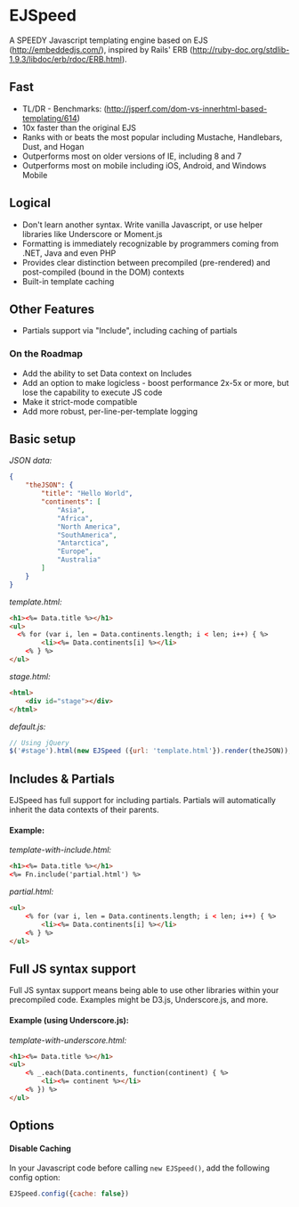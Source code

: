 EJSpeed
========
A SPEEDY Javascript templating engine based on EJS (http://embeddedjs.com/), inspired by Rails' ERB (http://ruby-doc.org/stdlib-1.9.3/libdoc/erb/rdoc/ERB.html).

## Fast

* TL/DR - Benchmarks: (http://jsperf.com/dom-vs-innerhtml-based-templating/614)
* 10x faster than the original EJS
* Ranks with or beats the most popular including Mustache, Handlebars, Dust, and Hogan
* Outperforms most on older versions of IE, including 8 and 7
* Outperforms most on mobile including iOS, Android, and Windows Mobile

## Logical

* Don't learn another syntax. Write vanilla Javascript, or use helper libraries like Underscore or Moment.js
* Formatting is immediately recognizable by programmers coming from .NET, Java and even PHP
* Provides clear distinction between precompiled (pre-rendered) and post-compiled (bound in the DOM) contexts
* Built-in template caching

## Other Features

* Partials support via "Include", including caching of partials

### On the Roadmap

* Add the ability to set Data context on Includes
* Add an option to make logicless - boost performance 2x-5x or more, but lose the capability to execute JS code
* Make it strict-mode compatible
* Add more robust, per-line-per-template logging

## Basic setup

*JSON data:*
```json
{
    "theJSON": {
        "title": "Hello World",
        "continents": [
            "Asia",
            "Africa",
            "North America",
            "SouthAmerica",
            "Antarctica",
            "Europe",
            "Australia"
        ]
    }
}
```

*template.html:*
```html
<h1><%= Data.title %></h1>
<ul>
  <% for (var i, len = Data.continents.length; i < len; i++) { %>
		<li><%= Data.continents[i] %></li>
	<% } %>
</ul>
```

*stage.html:*
```html
<html>
	<div id="stage"></div>
</html>
```

*default.js:*
```javascript
// Using jQuery
$('#stage').html(new EJSpeed ({url: 'template.html'}).render(theJSON));
```


## Includes & Partials

EJSpeed has full support for including partials. Partials will automatically inherit the data contexts of their parents.

#### Example:

*template-with-include.html:*
```html
<h1><%= Data.title %></h1>
<%= Fn.include('partial.html') %>
```

*partial.html:*
```html
<ul>
	<% for (var i, len = Data.continents.length; i < len; i++) { %>
		<li><%= Data.continents[i] %></li>
	<% } %>
</ul>
```

## Full JS syntax support

Full JS syntax support means being able to use other libraries within your precompiled code. Examples might be D3.js, Underscore.js, and more. 

#### Example (using Underscore.js):

*template-with-underscore.html:*
```html
<h1><%= Data.title %></h1>
<ul>
	<% _.each(Data.continents, function(continent) { %>
		<li><%= continent %></li>
	<% }) %>
</ul>
```

## Options

#### Disable Caching
In your Javascript code before calling `new EJSpeed()`, add the following config option:
```javascript
EJSpeed.config({cache: false})
```
